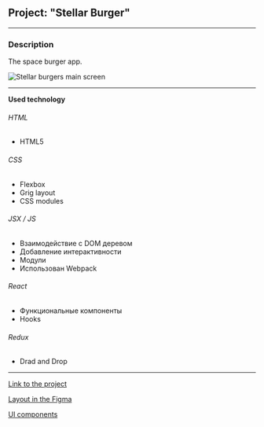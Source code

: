 ## Project: "Stellar Burger"

___________________________

### Description

The space burger app.


![Stellar burgers main screen](https://i.ibb.co/Ch6nYZt/Stellar-Burger.png)

___________________________

**Used technology**

###### HTML

* HTML5
###### CSS
* Flexbox
* Grig layout
* CSS modules
###### JSX / JS
* Взаимодействие с DOM деревом
* Добавление интерактивности
* Модули
* Использован Webpack
###### React
* Функциональные компоненты
* Hooks
###### Redux
* Drad and Drop
___________________________

[Link to the project](https://mary-an-safronova.github.io/react-burger/)

[Layout in the Figma](https://www.figma.com/file/ocw9a6hNGeAejl4F3G9fp8/React-_-Проектные-задачи-(3-месяца)_external_link?node-id=2974-2989&t=UK3EXbNuIqsj9YKX-0)

[UI components](https://www.npmjs.com/package/@ya.praktikum/react-developer-burger-ui-components)
